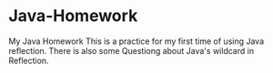 # Java-Homework
My Java Homework
This is a practice for my first time of using Java reflection. There is also some Questiong about Java's wildcard in Reflection.
